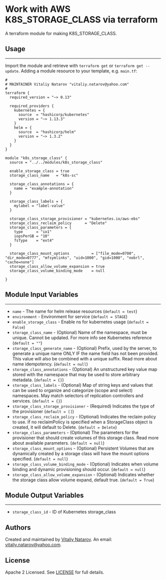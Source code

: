 # Work with AWS K8S_STORAGE_CLASS via terraform

A terraform module for making K8S_STORAGE_CLASS.


## Usage
----------------------
Import the module and retrieve with ```terraform get``` or ```terraform get --update```. Adding a module resource to your template, e.g. `main.tf`:

```
#
# MAINTAINER Vitaliy Natarov "vitaliy.natarov@yahoo.com"
#
terraform {
  required_version = "~> 0.13"

  required_providers {
    kubernetes = {
      source  = "hashicorp/kubernetes"
      version = "~> 1.13.3"
    }
    helm = {
      source  = "hashicorp/helm"
      version = "~> 1.3.2"
    }
  }
}

module "k8s_storage_class" {
  source = "../../modules/k8s_storage_class"

  enable_storage_class = true
  storage_class_name   = "k8s-sc"

  storage_class_annotations = {
    name = "example-annotation"
  }

  storage_class_labels = {
    mylabel = "label-value"
  }

  storage_class_storage_provisioner = "kubernetes.io/aws-ebs"
  storage_class_reclaim_policy      = "Delete"
  storage_class_parameters = {
    type      = "io1"
    iopsPerGB = "10"
    fsType    = "ext4"
  }

  storage_class_mount_options          = ["file_mode=0700", "dir_mode=0777", "mfsymlinks", "uid=1000", "gid=1000", "nobrl", "cache=none"]
  storage_class_allow_volume_expansion = true
  storage_class_volume_binding_mode    = null

}
```

## Module Input Variables
----------------------
- `name` - The name for helm release resources (`default = test`)
- `environment` - Environment for service (`default = STAGE`)
- `enable_storage_class` - Enable ns for kubernetes usage (`default = False`)
- `storage_class_name` - (Optional) Name of the namespace, must be unique. Cannot be updated. For more info see Kubernetes reference (`default = ""`)
- `storage_class_generate_name` - (Optional) Prefix, used by the server, to generate a unique name ONLY IF the name field has not been provided. This value will also be combined with a unique suffix. Read more about name idempotency. (`default = null`)
- `storage_class_annotations` - (Optional) An unstructured key value map stored with the namespace that may be used to store arbitrary metadata. (`default = {}`)
- `storage_class_labels` - (Optional) Map of string keys and values that can be used to organize and categorize (scope and select) namespaces. May match selectors of replication controllers and services. (`default = {}`)
- `storage_class_storage_provisioner` - (Required) Indicates the type of the provisioner (`default = []`)
- `storage_class_reclaim_policy` - (Optional) Indicates the reclaim policy to use. If no reclaimPolicy is specified when a StorageClass object is created, it will default to Delete. (`default = Delete`)
- `storage_class_parameters` - (Optional) The parameters for the provisioner that should create volumes of this storage class. Read more about available parameters. (`default = null`)
- `storage_class_mount_options` - (Optional) Persistent Volumes that are dynamically created by a storage class will have the mount options specified. (`default = null`)
- `storage_class_volume_binding_mode` - (Optional) Indicates when volume binding and dynamic provisioning should occur. (`default = null`)
- `storage_class_allow_volume_expansion` - (Optional) Indicates whether the storage class allow volume expand, default true. (`default = True`)

## Module Output Variables
----------------------
- `storage_class_id` - ID of Kubernetes storage_class


## Authors

Created and maintained by [Vitaliy Natarov](https://github.com/SebastianUA). An email: [vitaliy.natarov@yahoo.com](vitaliy.natarov@yahoo.com).

## License

Apache 2 Licensed. See [LICENSE](https://github.com/SebastianUA/terraform/blob/master/LICENSE) for full details.
